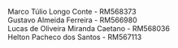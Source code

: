 Marco Túlio Longo Conte - RM568373
<br>
Gustavo Almeida Ferreira - RM566980
<br>
Lucas de Oliveira Miranda Caetano - RM568036
<br>
Helton Pacheco dos Santos - RM567113
